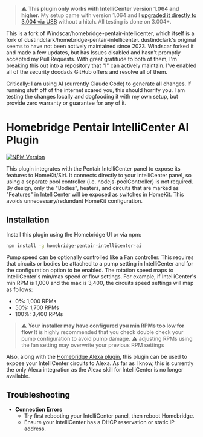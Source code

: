 
> :warning: **This plugin only works with IntelliCenter version 1.064 and higher.**
> My setup came with version 1.064 and I [upgraded it directly to 3.004 via USB](https://www.pentair.com/en-us/education-support/residential/product-support/pentair-pool-and-spa-software-downloads/intellicenter-download.html) without a hitch. All testing is done on 3.004+.

This is a fork of Windscar/homebridge-pentair-intellicenter, which itself is a fork of dustindclark/homebridge-pentair-intellicenter. dustindclark's original seems to have not been actively maintained since 2023. Windscar forked it and made a few updates, but has Issues disabled and hasn't promptly accepted my Pull Requests. With great gratitude to both of them, I'm breaking this out into a repository that "I" can actively maintain. I've enabled all of the security doodads GitHub offers and resolve all of them.

Critically: I am using AI (currently Claude Code) to generate all changes. If running stuff off of the internet scared you, this should horrify you. I am testing the changes locally and dogfooding it with my own setup, but provide zero warranty or guarantee for any of it.

# Homebridge Pentair IntelliCenter AI Plugin
[![NPM Version](https://img.shields.io/npm/v/homebridge-pentair-intellicenter-ai.svg)](https://www.npmjs.com/package/homebridge-pentair-intellicenter-ai)

This plugin integrates with the Pentair IntelliCenter panel to expose its features to HomeKit/Siri.
It connects directly to your IntelliCenter panel, so using a separate pool controller (i.e. nodejs-poolController)
is not required. By design, only the "Bodies", heaters, and circuits that are marked as "Features" in IntelliCenter
will be exposed as switches in HomeKit. This avoids unnecessary/redundant HomeKit configuration.

## Installation

Install this plugin using the Homebridge UI or via npm:

```bash
npm install -g homebridge-pentair-intellicenter-ai
```

Pump speed can be optionally controlled like a Fan controller. This requires that circuits or bodies
be attached to a pump setting in IntelliCenter and for the configuration option to be enabled. The rotation speed maps to IntelliCenter's min/max speed or
flow settings. For example, if IntelliCenter's min RPM is 1,000 and the max is 3,400, the circuits speed settings
will map as follows:

- 0%: 1,000 RPMs
- 50%: 1,700 RPMs
- 100%: 3,400 RPMs

> :warning: **Your installer may have configured you min RPMs too low for flow**
> It is highly recommended that you check double check your pump configuration to avoid pump damage.
> :warning: adjusting RPMs using the fan setting may overwrite your previous RPM settings

Also, along with the [Homebridge Alexa plugin](https://github.com/NorthernMan54/homebridge-alexa), this plugin can be used to expose your IntelliCenter circuits to Alexa. As far as I know, this is currently the only Alexa integration as the Alexa skill for IntelliCenter is no longer available.

## Troubleshooting
- __Connection Errors__
  - Try first rebooting your IntelliCenter panel, then reboot Homebridge.
  - Ensure your IntelliCenter has a DHCP reservation or static IP address.
